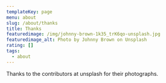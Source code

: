 ```yaml
---
templateKey: page
menu: about
slug: /about/thanks
title: Thanks
featuredimage: /img/johnny-brown-1k35_trK6qo-unsplash.jpg
featuredimage_alt: Photo by Johnny Brown on Unsplash
rating: []
tags:
  - about
---
```

Thanks to the contributors at unsplash for their photographs.
